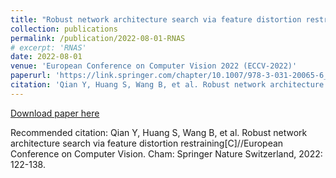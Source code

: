 ```yaml
---
title: "Robust network architecture search via feature distortion restraining"
collection: publications
permalink: /publication/2022-08-01-RNAS
# excerpt: 'RNAS'
date: 2022-08-01
venue: 'European Conference on Computer Vision 2022 (ECCV-2022)'
paperurl: 'https://link.springer.com/chapter/10.1007/978-3-031-20065-6_8'
citation: 'Qian Y, Huang S, Wang B, et al. Robust network architecture search via feature distortion restraining[C]//European Conference on Computer Vision. Cham: Springer Nature Switzerland, 2022: 122-138.'
---
```

[Download paper here](http://academicpages.github.io/files/paper2.pdf)

Recommended citation: Qian Y, Huang S, Wang B, et al. Robust network architecture search via feature distortion restraining[C]//European Conference on Computer Vision. Cham: Springer Nature Switzerland, 2022: 122-138.